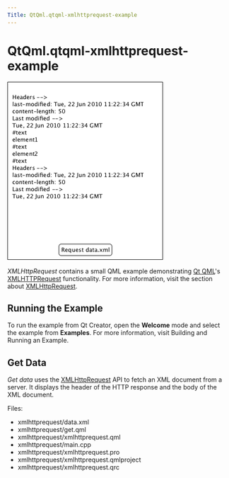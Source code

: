 ```yaml
---
Title: QtQml.qtqml-xmlhttprequest-example
---
```


# QtQml.qtqml-xmlhttprequest-example

<span class="subtitle"></span>
<!-- $$$xmlhttprequest-description -->
<p class="centerAlign"><img src="../../../media/qml-xmlhttprequest-example.png" alt="" /></p><p><i>XMLHttpRequest</i> contains a small QML example demonstrating <a href="QtQml.qtqml-index.md">Qt QML</a>'s <a href="QtQml.qtqml-javascript-qmlglobalobject.md#xmlhttprequest">XMLHTTPRequest</a> functionality. For more information, visit the section about <a href="QtQml.qtqml-javascript-qmlglobalobject.md#xmlhttprequest">XMLHttpRequest</a>.</p>
<h2 id="running-the-example">Running the Example</h2>
<p>To run the example from Qt Creator, open the <b>Welcome</b> mode and select the example from <b>Examples</b>. For more information, visit Building and Running an Example.</p>
<h2 id="get-data">Get Data</h2>
<p><i>Get data</i> uses the <a href="QtQml.qtqml-javascript-qmlglobalobject.md#xmlhttprequest">XMLHttpRequest</a> API to fetch an XML document from a server. It displays the header of the HTTP response and the body of the XML document.</p>
<p>Files:</p>
<ul>
<li>xmlhttprequest/data.xml</li>
<li>xmlhttprequest/get.qml</li>
<li>xmlhttprequest/xmlhttprequest.qml</li>
<li>xmlhttprequest/main.cpp</li>
<li>xmlhttprequest/xmlhttprequest.pro</li>
<li>xmlhttprequest/xmlhttprequest.qmlproject</li>
<li>xmlhttprequest/xmlhttprequest.qrc</li>
</ul>
<!-- @@@xmlhttprequest -->
